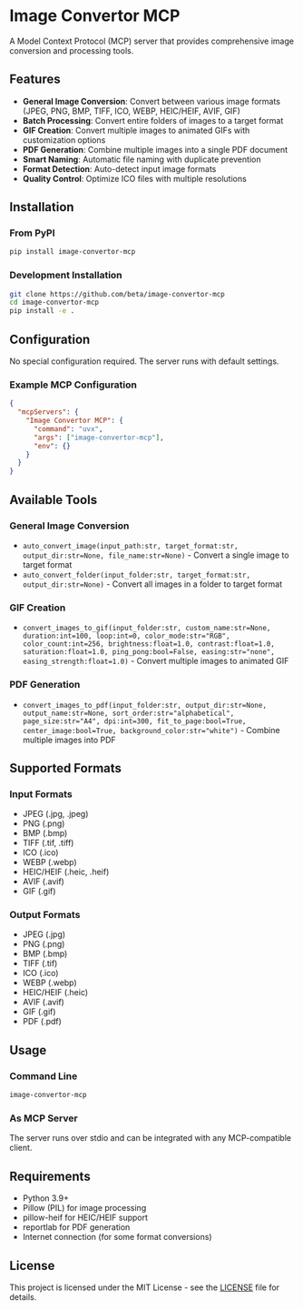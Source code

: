 # Image Convertor MCP

A Model Context Protocol (MCP) server that provides comprehensive image conversion and processing tools.

## Features

- **General Image Conversion**: Convert between various image formats (JPEG, PNG, BMP, TIFF, ICO, WEBP, HEIC/HEIF, AVIF, GIF)
- **Batch Processing**: Convert entire folders of images to a target format
- **GIF Creation**: Convert multiple images to animated GIFs with customization options
- **PDF Generation**: Combine multiple images into a single PDF document
- **Smart Naming**: Automatic file naming with duplicate prevention
- **Format Detection**: Auto-detect input image formats
- **Quality Control**: Optimize ICO files with multiple resolutions

## Installation

### From PyPI
```bash
pip install image-convertor-mcp
```

### Development Installation
```bash
git clone https://github.com/beta/image-convertor-mcp
cd image-convertor-mcp
pip install -e .
```

## Configuration

No special configuration required. The server runs with default settings.

### Example MCP Configuration

```json
{
  "mcpServers": {
    "Image Convertor MCP": {
      "command": "uvx",
      "args": ["image-convertor-mcp"],
      "env": {}
    }
  }
}
```

## Available Tools

### General Image Conversion
- `auto_convert_image(input_path:str, target_format:str, output_dir:str=None, file_name:str=None)` - Convert a single image to target format
- `auto_convert_folder(input_folder:str, target_format:str, output_dir:str=None)` - Convert all images in a folder to target format

### GIF Creation
- `convert_images_to_gif(input_folder:str, custom_name:str=None, duration:int=100, loop:int=0, color_mode:str="RGB", color_count:int=256, brightness:float=1.0, contrast:float=1.0, saturation:float=1.0, ping_pong:bool=False, easing:str="none", easing_strength:float=1.0)` - Convert multiple images to animated GIF

### PDF Generation
- `convert_images_to_pdf(input_folder:str, output_dir:str=None, output_name:str=None, sort_order:str="alphabetical", page_size:str="A4", dpi:int=300, fit_to_page:bool=True, center_image:bool=True, background_color:str="white")` - Combine multiple images into PDF

## Supported Formats

### Input Formats
- JPEG (.jpg, .jpeg)
- PNG (.png)
- BMP (.bmp)
- TIFF (.tif, .tiff)
- ICO (.ico)
- WEBP (.webp)
- HEIC/HEIF (.heic, .heif)
- AVIF (.avif)
- GIF (.gif)

### Output Formats
- JPEG (.jpg)
- PNG (.png)
- BMP (.bmp)
- TIFF (.tif)
- ICO (.ico)
- WEBP (.webp)
- HEIC/HEIF (.heic)
- AVIF (.avif)
- GIF (.gif)
- PDF (.pdf)

## Usage

### Command Line
```bash
image-convertor-mcp
```

### As MCP Server
The server runs over stdio and can be integrated with any MCP-compatible client.

## Requirements

- Python 3.9+
- Pillow (PIL) for image processing
- pillow-heif for HEIC/HEIF support
- reportlab for PDF generation
- Internet connection (for some format conversions)

## License

This project is licensed under the MIT License - see the [LICENSE](LICENSE) file for details.